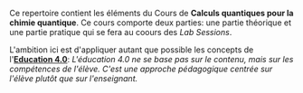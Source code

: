 Ce repertoire contient les éléments du Cours de **Calculs quantiques pour la chimie quantique**. Ce cours comporte deux parties: une partie théorique et une partie pratique qui se fera au coours des _Lab Sessions_.

L'ambition ici est d'appliquer autant que possible les concepts de l'**[Education 4.0](https://the-campus.online/en/education-4-0/)**: _L'éducation 4.0 ne se base pas sur le contenu, mais sur les compétences de l'élève. C'est une approche pédagogique centrée sur l'élève plutôt que sur l'enseignant._ 
